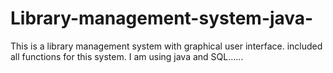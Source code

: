 # Library-management-system-java-
This is a library management system with graphical user interface. included all functions for this system. I am using java and SQL......
